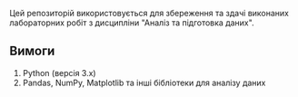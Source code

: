 Цей репозиторій використовується для збереження та здачі виконаних лабораторних робіт з дисципліни "Аналіз та підготовка даних".

## Вимоги
1. Python (версія 3.x)
2. Pandas, NumPy, Matplotlib та інші бібліотеки для аналізу даних
